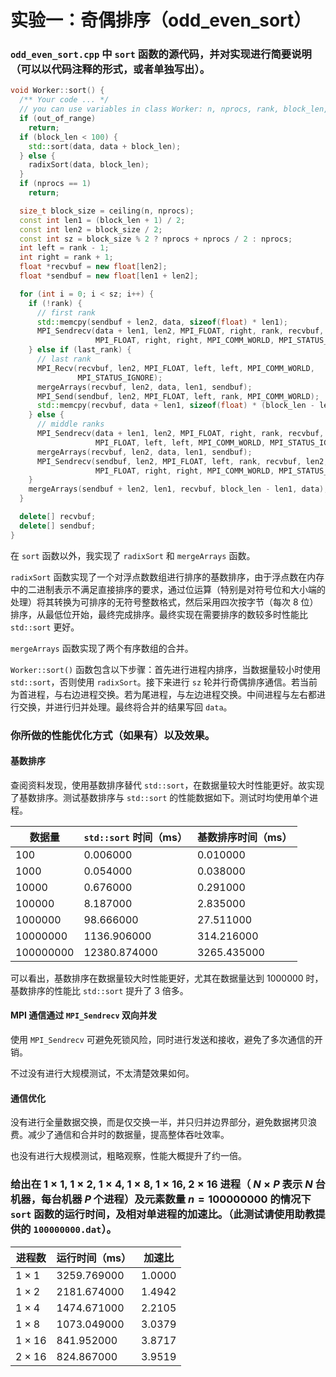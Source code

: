 # 实验一：奇偶排序（odd_even_sort）

### `odd_even_sort.cpp` 中 `sort` 函数的源代码，并对实现进行简要说明（可以以代码注释的形式，或者单独写出）。

```cpp
void Worker::sort() {
  /** Your code ... */
  // you can use variables in class Worker: n, nprocs, rank, block_len, data
  if (out_of_range)
    return;
  if (block_len < 100) {
    std::sort(data, data + block_len);
  } else {
    radixSort(data, block_len);
  }
  if (nprocs == 1)
    return;

  size_t block_size = ceiling(n, nprocs);
  const int len1 = (block_len + 1) / 2;
  const int len2 = block_size / 2;
  const int sz = block_size % 2 ? nprocs + nprocs / 2 : nprocs;
  int left = rank - 1;
  int right = rank + 1;
  float *recvbuf = new float[len2];
  float *sendbuf = new float[len1 + len2];

  for (int i = 0; i < sz; i++) {
    if (!rank) {
      // first rank
      std::memcpy(sendbuf + len2, data, sizeof(float) * len1);
      MPI_Sendrecv(data + len1, len2, MPI_FLOAT, right, rank, recvbuf, len2,
                   MPI_FLOAT, right, right, MPI_COMM_WORLD, MPI_STATUS_IGNORE);
    } else if (last_rank) {
      // last rank
      MPI_Recv(recvbuf, len2, MPI_FLOAT, left, left, MPI_COMM_WORLD,
               MPI_STATUS_IGNORE);
      mergeArrays(recvbuf, len2, data, len1, sendbuf);
      MPI_Send(sendbuf, len2, MPI_FLOAT, left, rank, MPI_COMM_WORLD);
      std::memcpy(recvbuf, data + len1, sizeof(float) * (block_len - len1));
    } else {
      // middle ranks
      MPI_Sendrecv(data + len1, len2, MPI_FLOAT, right, rank, recvbuf, len2,
                   MPI_FLOAT, left, left, MPI_COMM_WORLD, MPI_STATUS_IGNORE);
      mergeArrays(recvbuf, len2, data, len1, sendbuf);
      MPI_Sendrecv(sendbuf, len2, MPI_FLOAT, left, rank, recvbuf, len2,
                   MPI_FLOAT, right, right, MPI_COMM_WORLD, MPI_STATUS_IGNORE);
    }
    mergeArrays(sendbuf + len2, len1, recvbuf, block_len - len1, data);
  }

  delete[] recvbuf;
  delete[] sendbuf;
}
```

在 `sort` 函数以外，我实现了 `radixSort` 和 `mergeArrays` 函数。

`radixSort` 函数实现了一个对浮点数数组进行排序的基数排序，由于浮点数在内存中的二进制表示不满足直接排序的要求，通过位运算（特别是对符号位和大小端的处理）将其转换为可排序的无符号整数格式，然后采用四次按字节（每次 8 位）排序，从最低位开始，最终完成排序。最终实现在需要排序的数较多时性能比 `std::sort` 更好。

`mergeArrays` 函数实现了两个有序数组的合并。

`Worker::sort()` 函数包含以下步骤：首先进行进程内排序，当数据量较小时使用 `std::sort`，否则使用 `radixSort`。接下来进行 `sz` 轮并行奇偶排序通信。若当前为首进程，与右边进程交换。若为尾进程，与左边进程交换。中间进程与左右都进行交换，并进行归并处理。最终将合并的结果写回 `data`。

### 你所做的性能优化方式（如果有）以及效果。

#### 基数排序

查阅资料发现，使用基数排序替代 `std::sort`，在数据量较大时性能更好。故实现了基数排序。测试基数排序与 `std::sort` 的性能数据如下。测试时均使用单个进程。

| 数据量    | `std::sort` 时间（ms） | 基数排序时间（ms） |
| --------- | ---------------------- | ------------------ |
| 100       | 0.006000               | 0.010000           |
| 1000      | 0.054000               | 0.038000           |
| 10000     | 0.676000               | 0.291000           |
| 100000    | 8.187000               | 2.835000           |
| 1000000   | 98.666000              | 27.511000          |
| 10000000  | 1136.906000            | 314.216000         |
| 100000000 | 12380.874000           | 3265.435000        |

可以看出，基数排序在数据量较大时性能更好，尤其在数据量达到 1000000 时，基数排序的性能比 `std::sort` 提升了 3 倍多。

#### MPI 通信通过 `MPI_Sendrecv` 双向并发

使用 `MPI_Sendrecv` 可避免死锁风险，同时进行发送和接收，避免了多次通信的开销。

不过没有进行大规模测试，不太清楚效果如何。

#### 通信优化

没有进行全量数据交换，而是仅交换一半，并只归并边界部分，避免数据拷贝浪费。减少了通信和合并时的数据量，提高整体吞吐效率。

也没有进行大规模测试，粗略观察，性能大概提升了约一倍。

### 给出在 $1 \times 1$, $1 \times 2$, $1 \times 4$, $1 \times 8$, $1 \times 16$, $2 \times 16$ 进程（ $N \times P$ 表示 $N$ 台机器，每台机器 $P$ 个进程）**及元素数量 $n = 100000000$ 的情况下 `sort` 函数的运行时间，及相对单进程的加速比。**（此测试请使用助教提供的 `100000000.dat`）。

| 进程数        | 运行时间（ms） | 加速比 |
| ------------- | -------------- | ------ |
| $1 \times 1$  | 3259.769000    | 1.0000 |
| $1 \times 2$  | 2181.674000    | 1.4942 |
| $1 \times 4$  | 1474.671000    | 2.2105 |
| $1 \times 8$  | 1073.049000    | 3.0379 |
| $1 \times 16$ | 841.952000     | 3.8717 |
| $2 \times 16$ | 824.867000     | 3.9519 |
